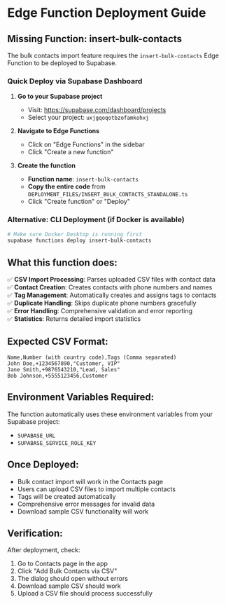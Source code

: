 # Edge Function Deployment Guide

## Missing Function: insert-bulk-contacts

The bulk contacts import feature requires the `insert-bulk-contacts` Edge Function to be deployed to Supabase.

### Quick Deploy via Supabase Dashboard

1. **Go to your Supabase project**
   - Visit: https://supabase.com/dashboard/projects
   - Select your project: `uxjgqoqotbzofamkohxj`

2. **Navigate to Edge Functions**
   - Click on "Edge Functions" in the sidebar
   - Click "Create a new function"

3. **Create the function**
   - **Function name**: `insert-bulk-contacts`
   - **Copy the entire code** from `DEPLOYMENT_FILES/INSERT_BULK_CONTACTS_STANDALONE.ts`
   - Click "Create function" or "Deploy"

### Alternative: CLI Deployment (if Docker is available)

```bash
# Make sure Docker Desktop is running first
supabase functions deploy insert-bulk-contacts
```

## What this function does:

✅ **CSV Import Processing**: Parses uploaded CSV files with contact data  
✅ **Contact Creation**: Creates contacts with phone numbers and names  
✅ **Tag Management**: Automatically creates and assigns tags to contacts  
✅ **Duplicate Handling**: Skips duplicate phone numbers gracefully  
✅ **Error Handling**: Comprehensive validation and error reporting  
✅ **Statistics**: Returns detailed import statistics  

## Expected CSV Format:

```csv
Name,Number (with country code),Tags (Comma separated)
John Doe,+1234567890,"Customer, VIP"
Jane Smith,+9876543210,"Lead, Sales"
Bob Johnson,+5555123456,Customer
```

## Environment Variables Required:

The function automatically uses these environment variables from your Supabase project:
- `SUPABASE_URL`
- `SUPABASE_SERVICE_ROLE_KEY`

## Once Deployed:

- Bulk contact import will work in the Contacts page
- Users can upload CSV files to import multiple contacts
- Tags will be created automatically
- Comprehensive error messages for invalid data
- Download sample CSV functionality will work

## Verification:

After deployment, check:
1. Go to Contacts page in the app
2. Click "Add Bulk Contacts via CSV"
3. The dialog should open without errors
4. Download sample CSV should work
5. Upload a CSV file should process successfully